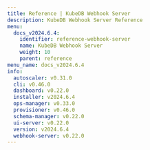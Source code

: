 ```yaml
---
title: Reference | KubeDB Webhook Server
description: KubeDB Webhook Server Reference
menu:
  docs_v2024.6.4:
    identifier: reference-webhook-server
    name: KubeDB Webhook Server
    weight: 10
    parent: reference
menu_name: docs_v2024.6.4
info:
  autoscaler: v0.31.0
  cli: v0.46.0
  dashboard: v0.22.0
  installer: v2024.6.4
  ops-manager: v0.33.0
  provisioner: v0.46.0
  schema-manager: v0.22.0
  ui-server: v0.22.0
  version: v2024.6.4
  webhook-server: v0.22.0
---
```


